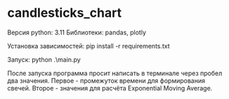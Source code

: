# candlesticks_chart

Версия python: 3.11
Библиотеки: pandas, plotly

Установка зависимостей:
pip install -r requirements.txt

Запуск:
python .\main.py

После запуска программа просит написать в терминале через пробел два значения. Первое - промежуток времени для формирования свечей. Второе - значения для расчёта Exponential Moving Average.
